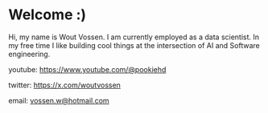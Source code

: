 # Welcome :)
Hi, my name is Wout Vossen. I am currently employed as a data scientist. In my free time I like building cool things at the intersection of AI and Software engineering.

youtube: https://www.youtube.com/@pookiehd

twitter: https://x.com/woutvossen

email: vossen.w@hotmail.com


